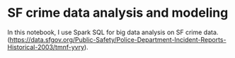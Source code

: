 # SF crime data analysis and modeling
In this notebook, I use Spark SQL for big data analysis on SF crime data. 
(https://data.sfgov.org/Public-Safety/Police-Department-Incident-Reports-Historical-2003/tmnf-yvry).
